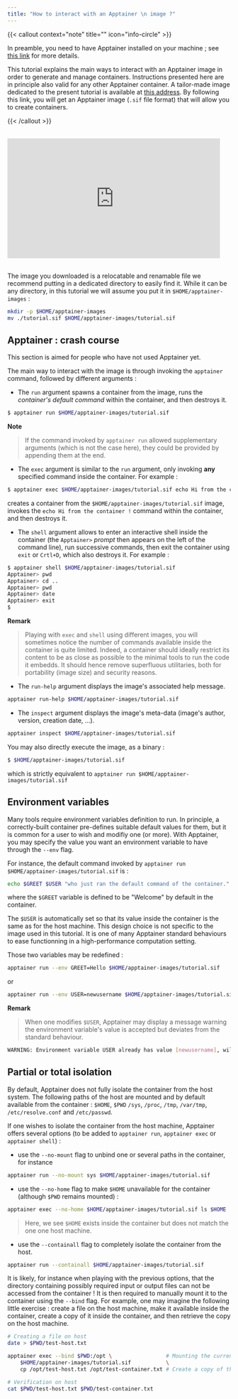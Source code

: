 ```yaml
---
title: "How to interact with an Apptainer \n image ?"
---
```




{{< callout context="note" title="" icon="info-circle" >}}

In preamble, you need to have Apptainer installed on your machine ; see [this link](/en/documentation/install-apptainer/howto/) for more details.

This tutorial explains the main ways to interact with an Apptainer image in order to generate and manage containers. Instructions presented here are in principle also valid for any other Apptainer container. A tailor-made image dedicated to the present tutorial is available at [this address](/en/codes/scientific-computing/lammps/). By following this link, you will get an Apptainer image (`.sif` file format) that will allow you to create containers.

{{< /callout >}}

<br/>

<iframe width="480" height="270" src="https://www.youtube.com/embed/tbHy7m1hOwM?si=sJXWIGunSeC4IJ1Y" title="YouTube video player" frameborder="0" allow="accelerometer; autoplay; clipboard-write; encrypted-media; gyroscope; picture-in-picture; web-share" allowfullscreen></iframe>

<br/>
<br/> 

The image you downloaded is a relocatable and renamable file we recommend putting in a dedicated directory to easily find it. While it can be any directory, in this tutorial we will assume you put it in `$HOME/apptainer-images` :

```sh
mkdir -p $HOME/apptainer-images
mv ./tutorial.sif $HOME/apptainer-images/tutorial.sif
```

## Apptainer : crash course
This section is aimed for people who have not used Apptainer yet.

The main way to interact with the image is through invoking the `apptainer` command, followed by different arguments :

* The `run` argument spawns a container from the image, runs the *container's default command* within the container, and then destroys it.

```sh
$ apptainer run $HOME/apptainer-images/tutorial.sif
```
**Note**
> If the command invoked by `apptainer run` allowed supplementary arguments (which is not the case here), they could be provided by appending them at the end.

* The `exec` argument is similar to the `run` argument, only invoking **any** specified command inside the container. For example :

```sh
$ apptainer exec $HOME/apptainer-images/tutorial.sif echo Hi from the container !
```
creates a container from the `$HOME/apptainer-images/tutorial.sif` image, invokes the `echo Hi from the container !` command within the container, and then destroys it.

* The `shell` argument allows to enter an interactive shell inside the container (the `Apptainer>` *prompt* then appears on the left of the command line), run successive commands, then exit the container using `exit` or `Crtl+D`, which also destroys it. For example :

```sh
$ apptainer shell $HOME/apptainer-images/tutorial.sif
Apptainer> pwd
Apptainer> cd ..
Apptainer> pwd
Apptainer> date
Apptainer> exit
$ 
```

**Remark**
> Playing with `exec` and `shell` using different images, you will sometimes notice the number of commands available inside the container is quite limited. Indeed, a container should ideally restrict its content to be as close as possible to the minimal tools to run the code it embedds. It should hence remove superfluous utilitaries, both for portability (image size) and security reasons.

* The `run-help` argument displays the image's associated help message.

```sh
apptainer run-help $HOME/apptainer-images/tutorial.sif
```

* The `inspect` argument displays the image's meta-data (image's author, version, creation date, ...).

```sh
apptainer inspect $HOME/apptainer-images/tutorial.sif
```

You may also directly execute the image, as a binary :

```sh
$ $HOME/apptainer-images/tutorial.sif
```
which is strictly equivalent to `apptainer run $HOME/apptainer-images/tutorial.sif`

## Environment variables
Many tools require environment variables definition to run. In principle, a correctly-built container pre-defines suitable default values for them, but it is common for a user to wish and modifiy one (or more). With Apptainer, you may specify the value you want an environment variable to have through the `--env` flag.

For instance, the default command invoked by `apptainer run $HOME/apptainer-images/tutorial.sif` is :

```sh
echo $GREET $USER "who just ran the default command of the container."
```
where the `$GREET` variable is defined to be "Welcome" by default in the container.

The `$USER` is automatically set so that its value inside the container is the same as for the host machine. This design choice is not specific to the image used in this tutorial. It is one of many Apptainer standard behaviours to ease functionning in a high-performance computation setting.

Those two variables may be redefined :

```sh
apptainer run --env GREET=Hello $HOME/apptainer-images/tutorial.sif
```
or

```sh
apptainer run --env USER=newusername $HOME/apptainer-images/tutorial.sif
```
**Remark**
> When one modifies `$USER`, Apptainer may display a message warning the environment variable's value is accepted but deviates from the standard behaviour.

```sh
WARNING: Environment variable USER already has value [newusername], will not forward new value [oldusername] from parent process environment
```


## Partial or total isolation
By default, Apptainer does not fully isolate the container from the host system. The following paths of the host are mounted and by default available from the container : `$HOME`, `$PWD` `/sys`, `/proc`, `/tmp`, `/var/tmp`, `/etc/resolve.conf` and `/etc/passwd`.

If one wishes to isolate the container from the host machine, Apptainer offers several options (to be added to `apptainer run`, `apptainer exec` or `apptainer shell`) :

* use the `--no-mount` flag to unbind one or several paths in the container, for instance

```sh
apptainer run --no-mount sys $HOME/apptainer-images/tutorial.sif
```

* use the `--no-home` flag to make `$HOME` unavailable for the container (although `$PWD` remains mounted) :

```sh
apptainer exec --no-home $HOME/apptainer-images/tutorial.sif ls $HOME
```
> Here, we see `$HOME` exists inside the container but does not match the one one host machine.

* use the `--containall` flag to completely isolate the container from the host.

```sh
apptainer run --containall $HOME/apptainer-images/tutorial.sif
```

It is likely, for instance when playing with the previous options, that the directory containing possibly required input or output files can not be accessed from the container ! It is then required to manually mount it to the container using the `--bind` flag. For example, one may imagine the following little exercise : create a file on the host machine, make it available inside the container, create a copy of it inside the container, and then retrieve the copy on the host machine.

```sh
# Creating a file on host
date > $PWD/test-host.txt

apptainer exec --bind $PWD:/opt \                 # Mounting the current directory to /opt in the container
    $HOME/apptainer-images/tutorial.sif           \
    cp /opt/test-host.txt /opt/test-container.txt # Create a copy of the file in the container

# Verification on host
cat $PWD/test-host.txt $PWD/test-container.txt
```

